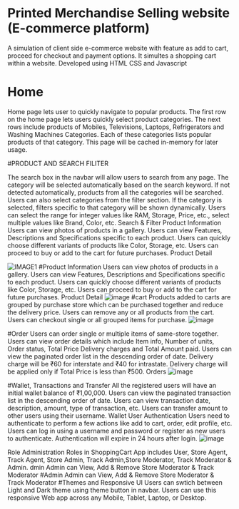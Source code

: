 # Printed Merchandise Selling website (E-commerce platform)
  A simulation of client side e-commerce website with feature as add to cart, proceed for checkout and payment options. It simultes a shopping cart within a website. Developed using HTML CSS and Javascript

# Home
Home page lets user to quickly navigate to popular products.
The first row on the home page lets users quickly select product categories.
The next rows include products of Mobiles, Televisions, Laptops, Refrigerators and Washing Machines Categories.
Each of these categories lists popular products of that category.
This page will be cached in-memory for later usage.

#PRODUCT AND SEARCH FILITER

The search box in the navbar will allow users to search from any page.
The category will be selected automatically based on the search keyword. If not detected automatically, products from all the categories will be searched.
Users can also select categories from the filter section.
If the category is selected, filters specific to that category will be shown dynamically.
Users can select the range for integer values like RAM, Storage, Price, etc., select multiple values like Brand, Color, etc. Search & Filter
Product Information
Users can view photos of products in a gallery.
Users can view Features, Descriptions and Specifications specific to each product.
Users can quickly choose different variants of products like Color, Storage, etc.
Users can proceed to buy or add to the cart for future purchases. Product Detail

![IMAGE1](https://user-images.githubusercontent.com/97220160/185063458-c0f1ae6e-b957-4381-9839-298ece43657f.png)
#Product Information
Users can view photos of products in a gallery.
Users can view Features, Descriptions and Specifications specific to each product.
Users can quickly choose different variants of products like Color, Storage, etc.
Users can proceed to buy or add to the cart for future purchases. Product Detail
![image](https://user-images.githubusercontent.com/97220160/185064150-e9ebc6fc-405d-4fe2-8f9e-5402cbd282b1.png)
#cart
Products added to carts are grouped by purchase store which can be purchased together and reduce the delivery price.
Users can remove any or all products from the cart.
Users can checkout single or all grouped items for purchase. 
![image](https://user-images.githubusercontent.com/97220160/185064606-c8fb16f3-aa72-4f74-ad7f-5f643862f7ac.png)

#Order
Users can order single or multiple items of same-store together.
Users can view order details which include Item info, Number of units, Order status, Total Price Delivery charges and Total Amount paid.
Users can view the paginated order list in the descending order of date.
Delivery charge will be ₹60 for interstate and ₹40 for intrastate.
Delivery charge will be applied only if Total Price is less than ₹500. Orders
![image](https://user-images.githubusercontent.com/97220160/185065299-2d05c9dc-72ca-4d2d-a53a-d95117123d05.png)

#Wallet, Transactions and Transfer
All the registered users will have an initial wallet balance of ₹1,00,000.
Users can view the paginated transaction list in the descending order of date.
Users can view transaction date, description, amount, type of transaction, etc.
Users can transfer amount to other users using their username. Wallet
User Authentication
Users need to authenticate to perform a few actions like add to cart, order, edit profile, etc.
Users can log in using a username and password or register as new users to authenticate.
Authentication will expire in 24 hours after login.
![image](https://user-images.githubusercontent.com/97220160/185065399-4daf0700-2f8a-4b2b-b91b-e2d0e0e97540.png)

Role Administration
Roles in ShoppingCart App includes User, Store Agent, Track Agent, Store Admin, Track Admin,Store Moderator, Track Moderator & Admin.
dmin
Admin can View, Add & Remove Store Moderator & Track Moderator
#Admin
Admin can View, Add & Remove Store Moderator & Track Moderator
#Themes and Responsive UI
Users can swtich between Light and Dark theme using theme button in navbar.
Users can use this responsive Web app across any Mobile, Tablet, Laptop, or Desktop.
